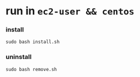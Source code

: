 # run in `ec2-user && centos`

### install 

```shell
sudo bash install.sh
```
### uninstall 

```shell
sudo bash remove.sh
```